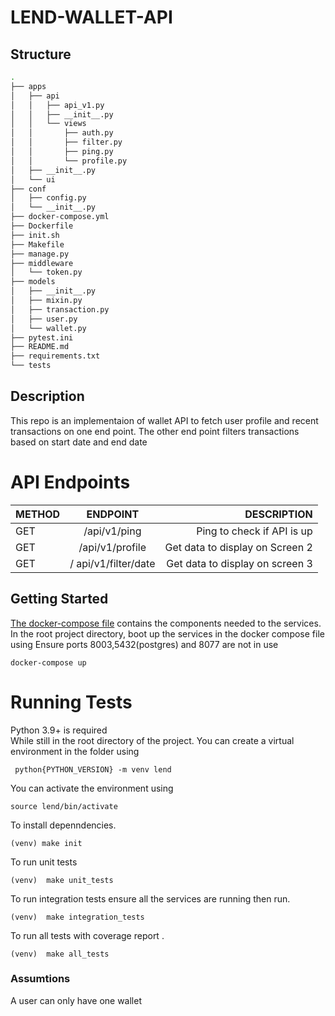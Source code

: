 # LEND-WALLET-API

## Structure

```bash
.
├── apps
│   ├── api
│   │   ├── api_v1.py
│   │   ├── __init__.py
│   │   └── views
│   │       ├── auth.py
│   │       ├── filter.py
│   │       ├── ping.py
│   │       └── profile.py
│   ├── __init__.py
│   └── ui
├── conf
│   ├── config.py
│   └── __init__.py
├── docker-compose.yml
├── Dockerfile
├── init.sh
├── Makefile
├── manage.py
├── middleware
│   └── token.py
├── models
│   ├── __init__.py
│   ├── mixin.py
│   ├── transaction.py
│   ├── user.py
│   └── wallet.py
├── pytest.ini
├── README.md
├── requirements.txt
└── tests
```

## Description

This repo is an implementaion of wallet API to fetch user profile and recent transactions on one end point.
The other end point filters transactions based on start date and end date

# API Endpoints

| METHOD |       ENDPOINT       |                     DESCRIPTION |
| ------ | :------------------: | ------------------------------: |
| GET    |     /api/v1/ping     |      Ping to check if API is up |
| GET    |   /api/v1/profile    | Get data to display on Screen 2 |
| GET    | / api/v1/filter/date | Get data to display on screen 3 |

## Getting Started

[The docker-compose file](docker-compose.yml) contains the components needed to the services.
In the root project directory, boot up the services in the docker compose file using
Ensure ports 8003,5432(postgres) and 8077 are not in use

```shell
docker-compose up
```

# Running Tests

Python 3.9+ is required\
While still in the root directory of the project. You can create a virtual environment in the folder using

```shell
 python{PYTHON_VERSION} -m venv lend
```

You can activate the environment using

```shell
source lend/bin/activate
```

To install depenndencies.

```shell
(venv) make init
```

To run unit tests

```shell
(venv)  make unit_tests
```

To run integration tests ensure all the services are running then run.

```shell
(venv)  make integration_tests
```

To run all tests with coverage report .

```shell
(venv)  make all_tests
```

### Assumtions

A user can only have one wallet
